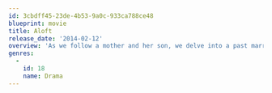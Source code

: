 ```yaml
---
id: 3cbdff45-23de-4b53-9a0c-933ca788ce48
blueprint: movie
title: Aloft
release_date: '2014-02-12'
overview: 'As we follow a mother and her son, we delve into a past marred by an accident that tears them apart. She will become a renowned artist and healer, and he will grow into his own and a peculiar falconer who bears the marks of a double absence. In the present, a young journalist will bring about an encounter between the two that puts the very meaning of life and art into question, so that we may contemplate the possibility of living life to its fullest, despite the uncertainties littering our paths.'
genres:
  -
    id: 18
    name: Drama
---
```


